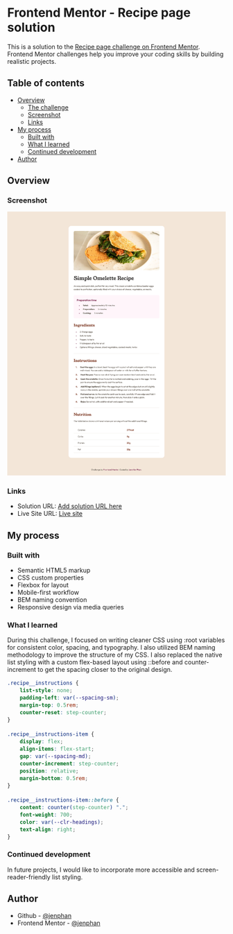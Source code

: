 # Frontend Mentor - Recipe page solution

This is a solution to the [Recipe page challenge on Frontend Mentor](https://www.frontendmentor.io/challenges/recipe-page-KiTsR8QQKm). Frontend Mentor challenges help you improve your coding skills by building realistic projects. 

## Table of contents

- [Overview](#overview)
  - [The challenge](#the-challenge)
  - [Screenshot](#screenshot)
  - [Links](#links)
- [My process](#my-process)
  - [Built with](#built-with)
  - [What I learned](#what-i-learned)
  - [Continued development](#continued-development)
- [Author](#author)
## Overview

### Screenshot

![](./screenshot.png)

### Links

- Solution URL: [Add solution URL here](https://your-solution-url.com)
- Live Site URL: [Live site](https://jenphan.github.io/Recipe-Page/)

## My process

### Built with

- Semantic HTML5 markup
- CSS custom properties 
- Flexbox for layout
- Mobile-first workflow
- BEM naming convention
- Responsive design via media queries

### What I learned

During this challenge, I focused on writing cleaner CSS using :root variables for consistent color, spacing, and typography. I also utilized BEM naming methodology to improve the structure of my CSS. I also replaced the native list styling with a custom flex-based layout using ::before and counter-increment to get the spacing closer to the original design.

```css
.recipe__instructions {
    list-style: none;
    padding-left: var(--spacing-sm);
    margin-top: 0.5rem;
    counter-reset: step-counter;
}

.recipe__instructions-item {
    display: flex;
    align-items: flex-start;
    gap: var(--spacing-md);
    counter-increment: step-counter;
    position: relative;
    margin-bottom: 0.5rem;
}

.recipe__instructions-item::before {
    content: counter(step-counter) ".";
    font-weight: 700;
    color: var(--clr-headings);
    text-align: right;
}
```

### Continued development

In future projects, I would like to incorporate more accessible and screen-reader-friendly list styling.

## Author

- Github - [@jenphan](https://www.github.com/jenphan)
- Frontend Mentor - [@jenphan](https://www.frontendmentor.io/profile/jenphan)
